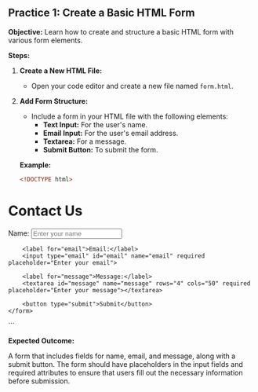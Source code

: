 ## **Practice 1: Create a Basic HTML Form**

**Objective:** Learn how to create and structure a basic HTML form with various form elements.

**Steps:**

1.  **Create a New HTML File:**
    
    -   Open your code editor and create a new file named `form.html`.
2.  **Add Form Structure:**
    
    -   Include a form in your HTML file with the following elements:
        -   **Text Input:** For the user's name.
        -   **Email Input:** For the user's email address.
        -   **Textarea:** For a message.
        -   **Submit Button:** To submit the form.
    
    **Example:**
    ```html
    <!DOCTYPE html>
<html lang="en">
<head>
    <meta charset="UTF-8">
    <meta name="viewport" content="width=device-width, initial-scale=1.0">
    <title>Form Example</title>
</head>
<body>
    <h1>Contact Us</h1>
    <form action="submit-url" method="post">
        <label for="name">Name:</label>
        <input type="text" id="name" name="name" required placeholder="Enter your name">

        <label for="email">Email:</label>
        <input type="email" id="email" name="email" required placeholder="Enter your email">

        <label for="message">Message:</label>
        <textarea id="message" name="message" rows="4" cols="50" required placeholder="Enter your message"></textarea>

        <button type="submit">Submit</button>
    </form>
</body>
</html>
```

**Expected Outcome:**

A form that includes fields for name, email, and message, along with a submit button. The form should have placeholders in the input fields and required attributes to ensure that users fill out the necessary information before submission.


    
<!--stackedit_data:
eyJoaXN0b3J5IjpbLTExOTU3MzY5NTddfQ==
-->
